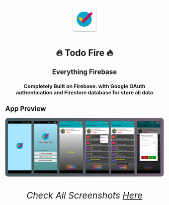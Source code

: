 <p align="center">
  <img src= "https://github.com/bharathnaik2k/Todo-Fire/blob/main/android/app/src/main/res/mipmap-xhdpi/ic_launcher.png"/>
</p>

<p align="center">
    <h1 align="center">🔥 Todo Fire 🔥</h1>
    <h2 align="center">Everything Firebase</h2>
    <h3 align="center">Completely Built on Firebase. with Google OAuth authentication and Firestore database for store all data</h3>
</p>

## App Preview
<img src="https://github.com/bharathnaik2k/Todo-Fire/blob/main/preview.png"/>

<h1 align="center" style="border-bottom: none">
    <b>

###### Check All Screenshots [Here](https://github.com/bharathnaik2k/Todo-Fire/tree/main/screenshots) 

</h1>

